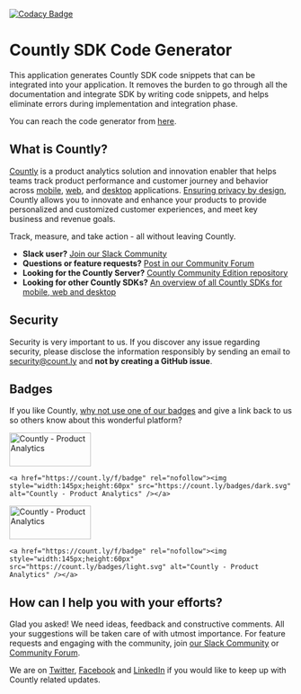[![Codacy Badge](https://app.codacy.com/project/badge/Grade/839defa83f014c0c894636f7b4e3d6a6)](https://www.codacy.com/gh/Countly/countly-code-generator/dashboard?utm_source=github.com&amp;utm_medium=referral&amp;utm_content=Countly/countly-code-generator&amp;utm_campaign=Badge_Grade)

# Countly SDK Code Generator

This application generates Countly SDK code snippets that can be integrated into your application. It removes the burden to go through all the documentation and integrate SDK by writing code snippets, and helps eliminate errors during implementation and integration phase.

You can reach the code generator from [here](https://countly.github.io/countly-code-generator/).

## What is Countly?
[Countly](https://count.ly) is a product analytics solution and innovation enabler that helps teams track product performance and customer journey and behavior across [mobile](https://count.ly/mobile-analytics), [web](http://count.ly/web-analytics),
and [desktop](https://count.ly/desktop-analytics) applications. [Ensuring privacy by design](https://count.ly/privacy-by-design), Countly allows you to innovate and enhance your products to provide personalized and customized customer experiences, and meet key business and revenue goals.

Track, measure, and take action - all without leaving Countly.

* **Slack user?** [Join our Slack Community](https://slack.count.ly)
* **Questions or feature requests?** [Post in our Community Forum](https://support.count.ly/hc/en-us/community/topics)
* **Looking for the Countly Server?** [Countly Community Edition repository](https://github.com/Countly/countly-server)
* **Looking for other Countly SDKs?** [An overview of all Countly SDKs for mobile, web and desktop](https://support.count.ly/hc/en-us/articles/360037236571-Downloading-and-Installing-SDKs#officially-supported-sdks)

## Security
Security is very important to us. If you discover any issue regarding security, please disclose the information responsibly by sending an email to security@count.ly and **not by creating a GitHub issue**.

## Badges
If you like Countly, [why not use one of our badges](https://count.ly/brand-assets) and give a link back to us so others know about this wonderful platform?

<a href="https://count.ly/f/badge" rel="nofollow"><img style="width:145px;height:60px" src="https://count.ly/badges/dark.svg?v2" alt="Countly - Product Analytics" /></a>

```JS
<a href="https://count.ly/f/badge" rel="nofollow"><img style="width:145px;height:60px" src="https://count.ly/badges/dark.svg" alt="Countly - Product Analytics" /></a>
```

<a href="https://count.ly/f/badge" rel="nofollow"><img style="width:145px;height:60px" src="https://count.ly/badges/light.svg?v2" alt="Countly - Product Analytics" /></a>

```JS
<a href="https://count.ly/f/badge" rel="nofollow"><img style="width:145px;height:60px" src="https://count.ly/badges/light.svg" alt="Countly - Product Analytics" /></a>
```

## How can I help you with your efforts?
Glad you asked! We need ideas, feedback and constructive comments. All your suggestions will be taken care of with utmost importance. For feature requests and engaging with the community, join [our Slack Community](https://slack.count.ly) or [Community Forum](https://support.count.ly/hc/en-us/community/topics).

We are on [Twitter](http://twitter.com/gocountly), [Facebook](https://www.facebook.com/Countly) and [LinkedIn](https://www.linkedin.com/company/countly) if you would like to keep up with Countly related updates.
